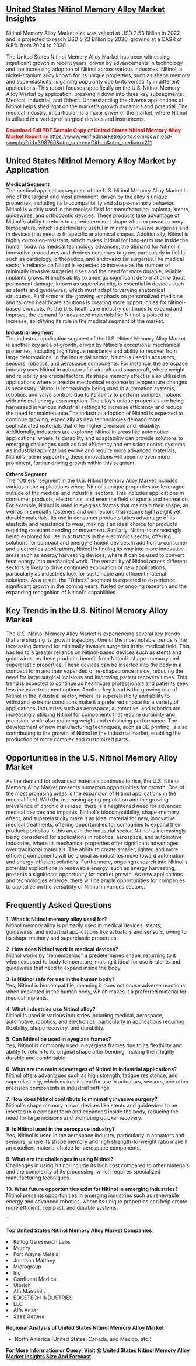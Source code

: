 <h2><a href="https://www.verifiedmarketreports.com/download-sample/?rid=398766&amp;utm_source=Github&amp;utm_medium=211" target="_blank">United States Nitinol Memory Alloy Market</a> Insights</h2><p>Nitinol Memory Alloy Market size was valued at USD 2.53 Billion in 2022 and is projected to reach USD 5.23 Billion by 2030, growing at a CAGR of 9.8% from 2024 to 2030.</p><p><p>The United States Nitinol Memory Alloy Market has been witnessing significant growth in recent years, driven by advancements in technology and the increasing adoption of Nitinol across various industries. Nitinol, a nickel-titanium alloy known for its unique properties, such as shape memory and superelasticity, is gaining popularity due to its versatility in different applications. This report focuses specifically on the U.S. Nitinol Memory Alloy Market by application, breaking it down into three key subsegments: Medical, Industrial, and Others. Understanding the diverse applications of Nitinol helps shed light on the market's growth dynamics and potential. The medical industry, in particular, is a major driver of the market, where Nitinol is utilized in a variety of surgical devices and instruments. <p><span class=""><span style="color: #ff0000;"><strong>Download Full PDF Sample Copy of United States Nitinol Memory Alloy Market Report</strong> @ </span><a href="https://www.verifiedmarketreports.com/download-sample/?rid=398766&amp;utm_source=Github&amp;utm_medium=211" target="_blank">https://www.verifiedmarketreports.com/download-sample/?rid=398766&amp;utm_source=Github&amp;utm_medium=211</a></span></p></p><h2>United States Nitinol Memory Alloy Market by Application</h2><p><strong>Medical Segment</strong><br>The medical application segment of the U.S. Nitinol Memory Alloy Market is one of the largest and most prominent, driven by the alloy's unique properties, including its biocompatibility and shape-memory behavior. Nitinol is widely used in the medical field for manufacturing implants, stents, guidewires, and orthodontic devices. These products take advantage of Nitinol's ability to return to a predetermined shape when exposed to body temperature, which is particularly useful in minimally invasive surgeries and in devices that need to fit specific anatomical shapes. Additionally, Nitinol is highly corrosion-resistant, which makes it ideal for long-term use inside the human body. As medical technology advances, the demand for Nitinol in innovative procedures and devices continues to grow, particularly in fields such as cardiology, orthopedics, and endovascular surgeries.The medical sector's reliance on Nitinol is expected to increase as the number of minimally invasive surgeries rises and the need for more durable, reliable implants grows. Nitinol's ability to undergo significant deformation without permanent damage, known as superelasticity, is essential in devices such as stents and guidewires, which must adapt to varying anatomical structures. Furthermore, the growing emphasis on personalized medicine and tailored healthcare solutions is creating more opportunities for Nitinol-based products. As the U.S. healthcare industry continues to expand and improve, the demand for advanced materials like Nitinol is poised to increase, solidifying its role in the medical segment of the market.</p><p><strong>Industrial Segment</strong><br>The industrial application segment of the U.S. Nitinol Memory Alloy Market is another key area of growth, driven by Nitinol’s exceptional mechanical properties, including high fatigue resistance and ability to recover from large deformations. In the industrial sector, Nitinol is used in actuators, sensors, robotics, and aerospace components. For instance, the aerospace industry uses Nitinol in actuators for aircraft and spacecraft, where weight and reliability are crucial factors. Its shape memory effect is also utilized in applications where a precise mechanical response to temperature changes is necessary. Nitinol is increasingly being used in automation systems, robotics, and valve controls due to its ability to perform complex motions with minimal energy consumption. The alloy’s unique properties are being harnessed in various industrial settings to increase efficiency and reduce the need for maintenance.The industrial adoption of Nitinol is expected to continue growing, especially as new technologies demand more sophisticated materials that offer higher precision and reliability. Additionally, industries are exploring Nitinol in areas like automotive applications, where its durability and adaptability can provide solutions to emerging challenges such as fuel efficiency and emission control systems. As industrial applications evolve and require more advanced materials, Nitinol’s role in supporting these innovations will become even more prominent, further driving growth within this segment.</p><p><strong>Others Segment</strong><br>The "Others" segment in the U.S. Nitinol Memory Alloy Market includes various niche applications where Nitinol's unique properties are leveraged outside of the medical and industrial sectors. This includes applications in consumer products, electronics, and even the field of sports and recreation. For example, Nitinol is used in eyeglass frames that maintain their shape, as well as in specialty fasteners and connectors that require lightweight yet durable materials. Its use in consumer products takes advantage of its elasticity and resistance to wear, making it an ideal choice for products requiring constant bending or movement. Similarly, Nitinol is increasingly being explored for use in actuators in the electronics sector, offering solutions for compact and energy-efficient devices.In addition to consumer and electronics applications, Nitinol is finding its way into more innovative areas such as energy harvesting devices, where it can be used to convert heat energy into mechanical work. The versatility of Nitinol across different sectors is likely to drive continued exploration of new applications, particularly as industries look for sustainable and efficient material solutions. As a result, the "Others" segment is expected to experience significant growth in the coming years, fueled by ongoing research and the expanding recognition of Nitinol’s capabilities.</p><h2>Key Trends in the U.S. Nitinol Memory Alloy Market</h2><p>The U.S. Nitinol Memory Alloy Market is experiencing several key trends that are shaping its growth trajectory. One of the most notable trends is the increasing demand for minimally invasive surgeries in the medical field. This has led to a greater reliance on Nitinol-based devices such as stents and guidewires, as these products benefit from Nitinol’s shape-memory and superelastic properties. These devices can be inserted into the body in a compact form and then expanded or re-shaped once inside, reducing the need for large surgical incisions and improving patient recovery times. This trend is expected to continue as healthcare professionals and patients seek less invasive treatment options.Another key trend is the growing use of Nitinol in the industrial sector, where its superelasticity and ability to withstand extreme conditions make it a preferred choice for a variety of applications. Industries such as aerospace, automotive, and robotics are increasingly utilizing Nitinol for components that require durability and precision, while also reducing weight and enhancing performance. The development of new manufacturing techniques, such as 3D printing, is also contributing to the growth of Nitinol in the industrial market, enabling the production of more complex and customized parts.</p><h2>Opportunities in the U.S. Nitinol Memory Alloy Market</h2><p>As the demand for advanced materials continues to rise, the U.S. Nitinol Memory Alloy Market presents numerous opportunities for growth. One of the most promising areas is the expansion of Nitinol applications in the medical field. With the increasing aging population and the growing prevalence of chronic diseases, there is a heightened need for advanced medical devices and implants. Nitinol's biocompatibility, shape-memory effect, and superelasticity make it an ideal material for new, innovative medical treatments, offering opportunities for companies to expand their product portfolios in this area.In the industrial sector, Nitinol is increasingly being considered for applications in robotics, aerospace, and automotive industries, where its mechanical properties offer significant advantages over traditional materials. The ability to create smaller, lighter, and more efficient components will be crucial as industries move toward automation and energy-efficient solutions. Furthermore, ongoing research into Nitinol's potential applications in renewable energy, such as energy harvesting, presents a significant opportunity for market growth. As new applications and technologies emerge, there will be ample opportunities for companies to capitalize on the versatility of Nitinol in various sectors.</p><h2>Frequently Asked Questions</h2><p><strong>1. What is Nitinol memory alloy used for?</strong><br>Nitinol memory alloy is primarily used in medical devices, stents, guidewires, and industrial applications like actuators and sensors, owing to its shape memory and superelastic properties.</p><p><strong>2. How does Nitinol work in medical devices?</strong><br>Nitinol works by "remembering" a predetermined shape, returning to it when exposed to body temperature, making it ideal for use in stents and guidewires that need to expand inside the body.</p><p><strong>3. Is Nitinol safe for use in the human body?</strong><br>Yes, Nitinol is biocompatible, meaning it does not cause adverse reactions when implanted in the human body, which makes it a preferred material for medical implants.</p><p><strong>4. What industries use Nitinol alloy?</strong><br>Nitinol is used in various industries including medical, aerospace, automotive, robotics, and electronics, particularly in applications requiring flexibility, shape recovery, and durability.</p><p><strong>5. Can Nitinol be used in eyeglass frames?</strong><br>Yes, Nitinol is commonly used in eyeglass frames due to its flexibility and ability to return to its original shape after bending, making them highly durable and comfortable.</p><p><strong>6. What are the main advantages of Nitinol in industrial applications?</strong><br>Nitinol offers advantages such as high strength, fatigue resistance, and superelasticity, which makes it ideal for use in actuators, sensors, and other precision components in industrial settings.</p><p><strong>7. How does Nitinol contribute to minimally invasive surgery?</strong><br>Nitinol's shape memory allows devices like stents and guidewires to be inserted in a compact form and expanded inside the body, reducing the need for large incisions and promoting quicker recovery.</p><p><strong>8. Is Nitinol used in the aerospace industry?</strong><br>Yes, Nitinol is used in the aerospace industry, particularly in actuators and sensors, where its shape memory and high strength-to-weight ratio make it an excellent material choice for aerospace components.</p><p><strong>9. What are the challenges in using Nitinol?</strong><br>Challenges in using Nitinol include its high cost compared to other materials and the complexity of its processing, which requires specialized manufacturing techniques.</p><p><strong>10. What future opportunities exist for Nitinol in emerging industries?</strong><br>Nitinol presents opportunities in emerging industries such as renewable energy and advanced robotics, where its unique properties can help create more efficient, compact, and durable systems.</p>```</p><p><strong>Top United States Nitinol Memory Alloy Market Companies</strong></p><div data-test-id=""><p><li>Kellog Gsresearch Labs</li><li> Memry</li><li> Fort Wayne Metals</li><li> Johnson Matthey</li><li> Microgroup</li><li> Inc</li><li> Confluent Medical</li><li> Ulbrich</li><li> Alb Materials</li><li> EDGETECH INDUSTRIES</li><li> LLC</li><li> Alfa Aesar</li><li> Saes Getters</li></p><div><strong>Regional Analysis of&nbsp;United States Nitinol Memory Alloy Market</strong></div><ul><li dir="ltr"><p dir="ltr">North America&nbsp;(United States, Canada, and Mexico, etc.)</p></li></ul><p><strong>For More Information or Query, Visit @&nbsp;</strong><strong><a href="https://www.verifiedmarketreports.com/product/nitinol-memory-alloy-market/?utm_source=Github&amp;utm_medium=211" target="_blank">United States Nitinol Memory Alloy Market Insights Size And Forecast</a></strong></p></div>
